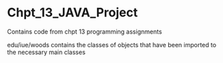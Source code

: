 # Chpt_13_JAVA_Project

Contains code from chpt 13 programming assignments

edu/iue/woods contains the classes of objects that have been imported to the necessary main classes

